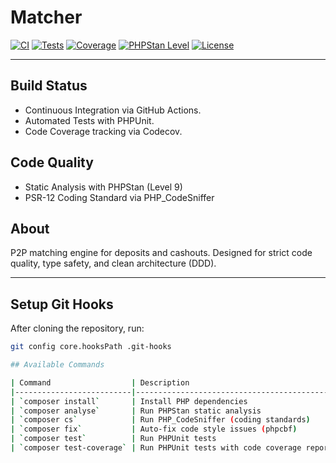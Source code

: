 # Matcher

[![CI](https://github.com/haspadar/matcher/actions/workflows/ci.yml/badge.svg)](https://github.com/haspadar/matcher/actions/workflows/ci.yml)
[![Tests](https://img.shields.io/badge/Tests-Passing-brightgreen)](https://github.com/haspadar/matcher/actions/workflows/ci.yml)
[![Coverage](https://codecov.io/gh/haspadar/matcher/branch/main/graph/badge.svg)](https://codecov.io/gh/haspadar/matcher)
[![PHPStan Level](https://img.shields.io/badge/PHPStan-Level%209-brightgreen)](https://phpstan.org/)
[![License](https://img.shields.io/github/license/haspadar/matcher)](LICENSE)

---

## Build Status

- Continuous Integration via GitHub Actions.
- Automated Tests with PHPUnit.
- Code Coverage tracking via Codecov.

## Code Quality

- Static Analysis with PHPStan (Level 9)
- PSR-12 Coding Standard via PHP_CodeSniffer

## About
P2P matching engine for deposits and cashouts.
Designed for strict code quality, type safety, and clean architecture (DDD).

---

## Setup Git Hooks

After cloning the repository, run:

```bash
git config core.hooksPath .git-hooks

## Available Commands

| Command                  | Description                                 |
|--------------------------|---------------------------------------------|
| `composer install`       | Install PHP dependencies                    |
| `composer analyse`       | Run PHPStan static analysis                 |
| `composer cs`            | Run PHP_CodeSniffer (coding standards)      |
| `composer fix`           | Auto-fix code style issues (phpcbf)         | 
| `composer test`          | Run PHPUnit tests                           |
| `composer test-coverage` | Run PHPUnit tests with code coverage report |